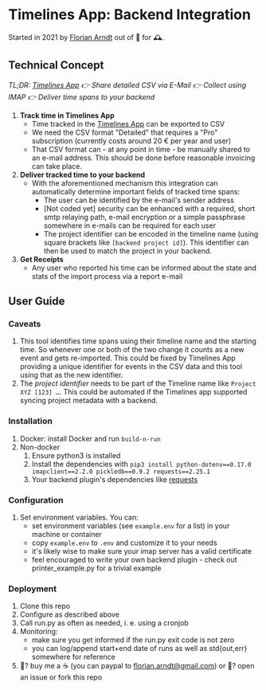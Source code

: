 # Timelines App: Backend Integration

Started in 2021 by [Florian Arndt](https://arweb.de/imprint/) out of 💜 for 🕰.

## Technical Concept

*TL;DR: [Timelines App](https://timelines.app) 👉 Share detailed CSV via E-Mail 👉 Collect using IMAP 👉 Deliver time
spans to your backend*

1. **Track time in Timelines App**
    - Time tracked in the [Timelines App](https://timelines.app) can be exported to CSV
    - We need the CSV format "Detailed" that requires a "Pro" subscription (currently costs around 20 € per year and
      user)
    - That CSV format can - at any point in time - be manually shared to an e-mail address. This should be done before
      reasonable invoicing can take place.
2. **Deliver tracked time to your backend**
    - With the aforementioned mechanism this integration can automatically determine important fields of tracked time spans:
        - The user can be identified by the e-mail's sender address
        - [Not coded yet] security can be enhanced with a required, short smtp relaying path, e-mail encryption or a simple
          passphrase somewhere in e-mails can be required for each user
        - The project identifier can be encoded in the timeline name (using square brackets like `[backend project id]`).
          This identifier can then be used to match the project in your backend.
3. **Get Receipts**
    - Any user who reported his time can be informed about the state and stats of the import process via a report e-mail

## User Guide

### Caveats

1. This tool identifies time spans using their timeline name and the starting time. So whenever one or both of the two
   change it counts as a new event and gets re-imported. This could be fixed by Timelines App providing a unique
   identifier for events in the CSV data and this tool using that as the new identifier.
2. The *project identifier* needs to be part of the Timeline name like `Project XYZ [123] …`. This could be automated if
   the Timelines app supported syncing project metadata with a backend.

### Installation

1. Docker: install Docker and run `build-n-run`
2. Non-docker
    1. Ensure python3 is installed
    2. Install the dependencies with `pip3 install python-dotenv==0.17.0 imapclient==2.2.0 pickledb==0.9.2 requests==2.25.1`
    3. Your backend plugin's dependencies like [requests](https://docs.python-requests.org/en/master/)

### Configuration

1. Set environment variables. You can:
    - set environment variables (see `example.env` for a list) in your machine or container
    - copy `example.env` to `.env` and customize it to your needs
    - it's likely wise to make sure your imap server has a valid certificate
    - feel encouraged to write your own backend plugin - check out printer_example.py for a trivial example

### Deployment

1. Clone this repo
2. Configure as described above
3. Call run.py as often as needed, i. e. using a cronjob
4. Monitoring:
    - make sure you get informed if the run.py exit code is not zero
    - you can log/append start+end date of runs as well as std{out,err} somewhere for reference
5. 🥳? buy me a ☕️ (you can paypal to florian.arndt@gmail.com) or 😤? open an issue or fork this repo
